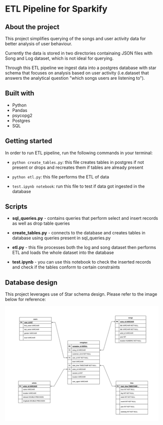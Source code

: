 # ETL Pipeline for Sparkify 

## About the project

<p>This project simplifies querying of the songs and user activity data for better analysis of user behaviour.</p>

<p> Currently the data is stored in two directories containaing JSON files with Song and Log dataset, which is not ideal for querying.</p>

<p>Through this ETL pipeline we ingest data into a postgres database with star schema that focuses on analysis based on user activity (i.e.dataset that answers the analytical question "which songs users are listening to").</p>

## Built with

- Python
- Pandas
- psycopg2
- Postgres
- SQL

## Getting started

In order to run ETL pipeline, run the following commands in your terminal:

- `python create_tables.py`: this file creates tables in postgres if not present or drops and recreates them if tables are already present

- `python etl.py`: this file performs the ETL of data

- `test.ipynb notebook`: run this file to test if data got ingested in the database 

## Scripts

- **sql_queries.py** - contains queries that perform select and insert records as well as drop table queries

- **create_tables.py** - connects to the database and creates tables in database using queries present in sql_queries.py

- **etl.py** - this file processes both the log and song dataset then performs ETL and loads the whole dataset into the database 

- **test.ipynb** - you can use this notebook to check the inserted records and check if the tables conform to certain constraints

## Database design

This project leverages use of Star schema design. Please refer to the image below for reference:

![Database table structure and relationship](Database-design.jpg)



